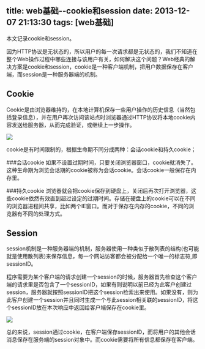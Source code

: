 title: web基础--cookie和session
date: 2013-12-07 21:13:30
tags: [web基础]
---

本文记录cookie和session。

因为HTTP协议是无状态的，所以用户的每一次请求都是无状态的，我们不知道在整个Web操作过程中哪些连接与该用户有关，如何解决这个问题？Web经典的解决方案是cookie和session，cookie是一种客户端机制，把用户数据保存在客户端，而session是一种服务器端的机制。

Cookie
--------------------

Cookie是由浏览器维持的，在本地计算机保存一些用户操作的历史信息（当然包括登录信息），并在用户再次访问该站点时浏览器通过HTTP协议将本地cookie内容发送给服务器，从而完成验证，或继续上一步操作。
<!--more-->
<img src="/images/cont/web-base-3.jpg" style="display:block;" />

cookie是有时间限制的，根据生命期不同分成两种：会话cookie和持久cookie；

###会话cookie
如果不设置过期时间，只要关闭浏览器窗口，cookie就消失了。这种生命期为浏览会话期的cookie被称为会话cookie。会话cookie一般保存在内存里。

###持久cookie
浏览器就会把cookie保存到硬盘上，关闭后再次打开浏览器，这些cookie依然有效直到超过设定的过期时间。存储在硬盘上的cookie可以在不同的浏览器进程间共享，比如两个IE窗口。而对于保存在内存的cookie，不同的浏览器有不同的处理方式。 　

Session
------------------------
session机制是一种服务器端的机制，服务器使用一种类似于散列表的结构(也可能就是使用散列表)来保存信息，每一个网站访客都会被分配给一个唯一的标志符,即sessionID。

程序需要为某个客户端的请求创建一个session的时候，服务器首先检查这个客户端的请求里是否包含了一个sessionID，如果有则说明以前已经为此客户创建过session，服务器就按照sessionID把这个session检索出来使用。如果没有，则为此客户创建一个session并且同时生成一个与此session相关联的sessionID，将这个sessionID放在本次响应中返回给客户端保存在cookie里。

<img src="/images/cont/web-base-31.jpg" style="display:block;" />

总的来说，session通过cookie，在客户端保存sessionID，而将用户的其他会话消息保存在服务端的session对象中。而cookie需要将所有信息都保存在客户端。
